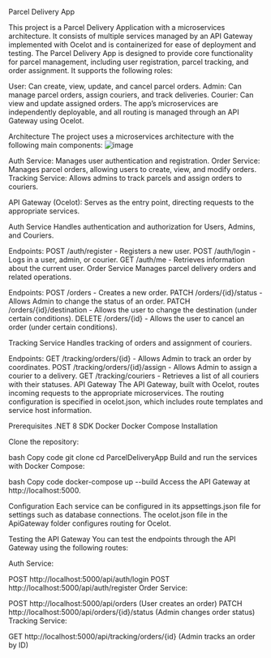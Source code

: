 Parcel Delivery App

This project is a Parcel Delivery Application with a microservices architecture. It consists of multiple services managed by an API Gateway implemented with Ocelot and is containerized for ease of deployment and testing.
The Parcel Delivery App is designed to provide core functionality for parcel management, including user registration, parcel tracking, and order assignment. It supports the following roles:

User: Can create, view, update, and cancel parcel orders.
Admin: Can manage parcel orders, assign couriers, and track deliveries.
Courier: Can view and update assigned orders.
The app’s microservices are independently deployable, and all routing is managed through an API Gateway using Ocelot.

Architecture
The project uses a microservices architecture with the following main components:
![image](https://github.com/user-attachments/assets/02d1dafc-8921-4269-b179-c8cb7c9e50f3)


Auth Service: Manages user authentication and registration.
Order Service: Manages parcel orders, allowing users to create, view, and modify orders.
Tracking Service: Allows admins to track parcels and assign orders to couriers.

API Gateway (Ocelot): Serves as the entry point, directing requests to the appropriate services.

Auth Service
Handles authentication and authorization for Users, Admins, and Couriers.

Endpoints:
POST /auth/register - Registers a new user.
POST /auth/login - Logs in a user, admin, or courier.
GET /auth/me - Retrieves information about the current user.
Order Service
Manages parcel delivery orders and related operations.

Endpoints:
POST /orders - Creates a new order.
PATCH /orders/{id}/status - Allows Admin to change the status of an order.
PATCH /orders/{id}/destination - Allows the user to change the destination (under certain conditions).
DELETE /orders/{id} - Allows the user to cancel an order (under certain conditions).

Tracking Service
Handles tracking of orders and assignment of couriers.

Endpoints:
GET /tracking/orders/{id} - Allows Admin to track an order by coordinates.
POST /tracking/orders/{id}/assign - Allows Admin to assign a courier to a delivery.
GET /tracking/couriers - Retrieves a list of all couriers with their statuses.
API Gateway
The API Gateway, built with Ocelot, routes incoming requests to the appropriate microservices. The routing configuration is specified in ocelot.json, which includes route templates and service host information.


Prerequisites
.NET 8 SDK
Docker
Docker Compose
Installation

Clone the repository:

bash
Copy code
git clone 
cd ParcelDeliveryApp
Build and run the services with Docker Compose:

bash
Copy code
docker-compose up --build
Access the API Gateway at http://localhost:5000.

Configuration
Each service can be configured in its appsettings.json file for settings such as database connections. The ocelot.json file in the ApiGateway folder configures routing for Ocelot.

Testing the API Gateway
You can test the endpoints through the API Gateway using the following routes:

Auth Service:

POST http://localhost:5000/api/auth/login
POST http://localhost:5000/api/auth/register
Order Service:

POST http://localhost:5000/api/orders (User creates an order)
PATCH http://localhost:5000/api/orders/{id}/status (Admin changes order status)
Tracking Service:

GET http://localhost:5000/api/tracking/orders/{id} (Admin tracks an order by ID)
